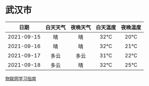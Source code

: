 # 武汉市
|日期|白天天气|夜晚天气|白天温度|夜晚温度|
|:--:|:--:|:--:|:--:|:--:|
|2021-09-15|晴|晴|32℃|20℃|
|2021-09-16|晴|晴|32℃|21℃|
|2021-09-17|多云|多云|31℃|22℃|
|2021-09-18|多云|晴|32℃|25℃|
[物联网学习指南](http://doc.lziqi.top/IoT)
